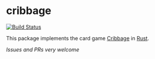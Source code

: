 # cribbage

[![Build Status](https://travis-ci.com/harryscholes/cribbage.svg?branch=master)](https://travis-ci.com/harryscholes/cribbage)

This package implements the card game [Cribbage](https://en.wikipedia.org/wiki/Cribbage) in [Rust](https://www.rust-lang.org/).

_Issues and PRs very welcome_

